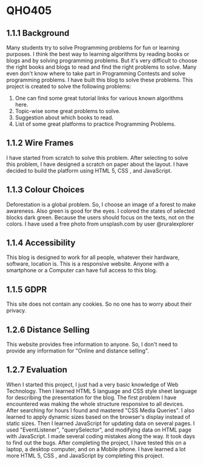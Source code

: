 # QHO405
## 1.1.1 Background
Many students try to solve Programming problems for fun or learning purposes. 
I think the best way to learning algorithms by reading books or blogs and by solving programming problems.
But it's very difficult to choose the right books and blogs to read and find the right problems to solve.
Many even don't know where to take part in Programming Contests and solve programming problems.
I have built this blog to solve these problems.
This project is created to solve the following problems:
1. One can find some great tutorial links for various known algorithms here. 
2. Topic-wise some great problems to solve.
3. Suggestion about which books to read.
4. List of some great platforms to practice Programming Problems.

## 1.1.2 Wire Frames
I have started from scratch to solve this problem.
After selecting to solve this problem, I have designed a scratch on paper about the layout.
I have decided to build the platform using HTML 5, CSS , and JavaScript.



## 1.1.3 Colour Choices
Deforestation is a global problem.
So, I choose an image of a forest to make awareness.
Also green is good for the eyes.
I colored the states of selected blocks dark green. Because the users should focus on the texts, not on the colors.
I have used a free photo from unsplash.com by user @ruralexplorer

## 1.1.4 Accessibility
This blog is designed to work for all people, whatever their hardware, software, location is.
This is a responsive website. 
Anyone with a smartphone or a Computer can have full access to this blog.

## 1.1.5 GDPR
This site does not contain any cookies. So no one has to worry about their privacy.

## 1.2.6 Distance Selling
This website provides free information to anyone.
So, I don't need to provide any information for "Online and distance selling".

## 1.2.7 Evaluation
When I started this project, I just had a very basic knowledge of Web Technology.
Then I learned HTML 5 language and CSS style sheet language for describing the presentation for the blog.
The first problem I have encountered was making the whole structure responsive to all devices.
After searching for hours I found and mastered "CSS Media Queries".
I also learned to apply dynamic sizes based on the browser's display instead of static sizes.
Then I learned JavaScript for updating data on several pages. 
I used "EventListener", "querySelector", and modifying data on HTML page with JavaScript.
I made several coding mistakes along the way.
It took days to find out the bugs.
After completing the project, I have tested this on a laptop, a desktop computer, and on a Mobile phone.
I have learned a lot more HTML 5, CSS , and JavaScript by completing this project. 
